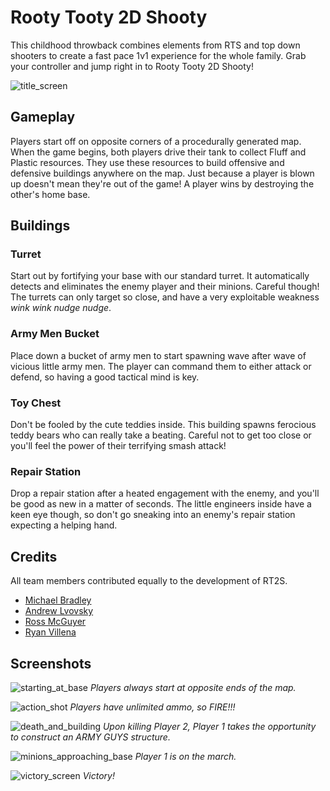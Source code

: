 # Rooty Tooty 2D Shooty
This childhood throwback combines elements from RTS and top down shooters to create a fast pace 1v1 experience for the whole family. Grab your controller and jump right in to Rooty Tooty 2D Shooty!

![title_screen](https://github.com/Magnum-Opus-2-0/Rooty-Tooty-2D-Shooty/blob/RyanVillena/update-readme-images/images_README/title_screen.png?raw=true)

## Gameplay
Players start off on opposite corners of a procedurally generated map. When the game begins, both players drive their tank to collect Fluff and Plastic resources. They use these resources to build offensive and defensive buildings anywhere on the map. Just because a player is blown up doesn't mean they're out of the game! A player wins by destroying the other's home base.

## Buildings
### Turret
Start out by fortifying your base with our standard turret. It automatically detects and eliminates the enemy player and their minions. Careful though! The turrets can only target so close, and have a very exploitable weakness *wink wink nudge nudge*.

### Army Men Bucket
Place down a bucket of army men to start spawning wave after wave of vicious little army men. The player can command them to either attack or defend, so having a good tactical mind is key.

### Toy Chest
Don't be fooled by the cute teddies inside. This building spawns ferocious teddy bears who can really take a beating. Careful not to get too close or you'll feel the power of their terrifying smash attack!

### Repair Station
Drop a repair station after a heated engagement with the enemy, and you'll be good as new in a matter of seconds. The little engineers inside have a keen eye though, so don't go sneaking into an enemy's repair station expecting a helping hand.

## Credits
All team members contributed equally to the development of RT2S.

* [Michael Bradley](https://github.com/MichaelJBradley)
* [Andrew Lvovsky](https://github.com/borninla)
* [Ross McGuyer](https://github.com/RAMcGuyer)
* [Ryan Villena](https://github.com/RyanVillenaUCR)

## Screenshots

![starting_at_base](https://github.com/Magnum-Opus-2-0/Rooty-Tooty-2D-Shooty/blob/RyanVillena/update-readme-images/images_README/starting_at_base.png?raw=true)
*Players always start at opposite ends of the map.*

![action_shot](https://github.com/Magnum-Opus-2-0/Rooty-Tooty-2D-Shooty/blob/RyanVillena/update-readme-images/images_README/action_shot.png?raw=true)
*Players have unlimited ammo, so FIRE!!!*

![death_and_building](https://github.com/Magnum-Opus-2-0/Rooty-Tooty-2D-Shooty/blob/RyanVillena/update-readme-images/images_README/death_and_building.png?raw=true)
*Upon killing Player 2, Player 1 takes the opportunity to construct an ARMY GUYS structure.*

![minions_approaching_base](https://github.com/Magnum-Opus-2-0/Rooty-Tooty-2D-Shooty/blob/RyanVillena/update-readme-images/images_README/minions_approaching_base.png?raw=true)
*Player 1 is on the march.*

![victory_screen](https://github.com/Magnum-Opus-2-0/Rooty-Tooty-2D-Shooty/blob/RyanVillena/update-readme-images/images_README/victory_screen.png?raw=true)
*Victory!*


